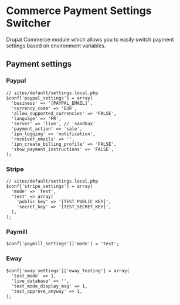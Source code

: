 Commerce Payment Settings Switcher
==================================

Drupal Commerce module which allows you to easily switch payment settings based on environment variables.

## Payment settings

### Paypal

```
// sites/default/settings.local.php
$conf['paypal_settings'] = array(
  'business' => '[PAYPAL_EMAIL]',
  'currency_code' => 'EUR',
  'allow_supported_currencies' => 'FALSE',
  'language' => 'FR',
  'server' => 'live', // 'sandbox'
  'payment_action' => 'sale',
  'ipn_logging' => 'notification',
  'receiver_emails' => '', 
  'ipn_create_billing_profile' => 'FALSE',
  'show_payment_instructions' => 'FALSE',
);
```

### Stripe

```
// sites/default/settings.local.php
$conf['stripe_settings'] = array(
  'mode' => 'test',
  'test' => array(
    'public_key' => '[TEST_PUBLIC_KEY]',
    'secret_key' => '[TEST_SECRET_KEY]',
  ),
);
```

### Paymill

```
$conf['paymill_settings']['mode'] = 'test';
```

### Eway

```
$conf['eway_settings']['eway_testing'] = array(
  'test_mode' => 1,
  'live_database' => '',
  'test_mode_display_msg' => 1,
  'test_approve_anyway' => 1,
);
```
